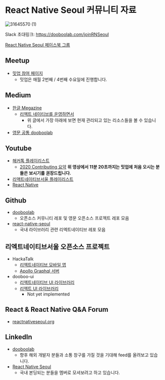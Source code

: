 # React Native Seoul 커뮤니티 자료
![31645570 (1)](https://user-images.githubusercontent.com/27461460/72684464-f9427e00-3b23-11ea-9430-64a14527c560.png)

Slack 초대링크: https://dooboolab.com/joinRNSeoul

[React Native Seoul 페이스북 그룹](https://www.facebook.com/groups/react-native-seoul)

## Meetup

- [밋업 참여 페이지](https://www.meetup.com/ko-KR/react-native-seoul/?_locale=ko-KR)
  * 밋업은 매월 2번째 / 4번째 수요일에 진행합니다.


## Medium

- [한글 Megazine](https://medium.com/react-native-seoul)
  * [리엑트 네이티브를 운영하면서](https://medium.com/dooboolab)
     - 위 글에서 가장 아래에 보면 현재 관리되고 있는 리소스들을 볼 수 있습니다.
- [영문 공통 dooboolab](https://medium.com/dooboolab)


## Youtube

- [해커톡 플레이리스트](https://www.youtube.com/playlist?list=PLMu8UG37vF6rXLLV3NfxnV4MLNAIhRvvI)
  * [2020 Contributing 요약](https://www.youtube.com/watch?v=ZBx57X9dnUo&list=PLMu8UG37vF6rXLLV3NfxnV4MLNAIhRvvI&index=8&t=443s)
     **위 영상에서 11분 20초까지는 밋업에 처음 오시는 분들은 보시기를 권장드립니다.**
- [리액트네이티브서울 플레이리스트](https://www.youtube.com/playlist?list=PLMu8UG37vF6oJLNhjsjoy_ApcJFZZwJOo)
- [React Native](https://www.youtube.com/playlist?list=PLMu8UG37vF6r34hZWGux1ornSszl4GBE2)


## Github

- [dooboolab](https://github.com/dooboolab)
  * 오픈소스 커뮤니티 레포 및 영문 오픈소스 프로젝트 레포 모음
- [react-native-seoul](https://github.com/react-native-seoul)
  * 국내 라이브러리 관련 리엑트네이티브 레포 모음


## 리엑트네이티브서울 오픈소스 프로젝트

- HackaTalk
  * [리엑트네이티브 모바일 앱](http://github.com/dooboolab/hackatalk-mobile)
  * [Apollo Graphql 서버](http://github.com/dooboolab/hackatalk-server)
- dooboo-ui
  * [리엑트네이티브 UI 라이브러리](https://github.com/dooboolab/dooboo-ui-native)
  * [리엑트 UI 라이브러리](https://github.com/dooboolab/dooboo-ui)
    - Not yet implemented


## React & React Native Q&A Forum

- [reactnativeseoul.org](http://reactnativeseoul.org)


## LinkedIn

- [dooboolab](https://www.linkedin.com/company/dooboolab)
  * 향후 해외 개발자 분들과 소통 창구를 가질 것을 기대해 feed를 올려보고 있습니다.
- [React Native Seoul](https://www.linkedin.com/company/react-native-seoul)
  * 국내 본딩되는 분들을 멤버로 모셔보려고 하고 있습니다.


